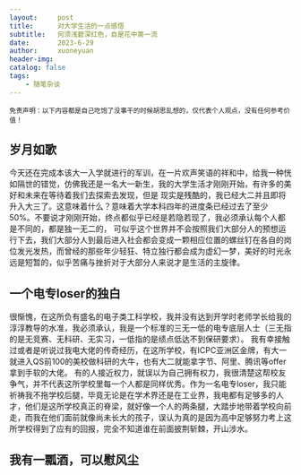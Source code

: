 ```yaml
---
layout:     post
title:      对大学生活的一点感悟
subtitle:   何须浅碧深红色，自是花中第一流
date:       2023-6-29
author:     xuoneyuan
header-img: 
catalog: false
tags:
    - 随笔杂谈
---
```


<small>免责声明：以下内容都是自己吃饱了没事干的时候胡思乱想的，仅代表个人观点，没有任何参考价值！</small>

## 岁月如歌
今天还在完成本该大一入学就进行的军训，在一片欢声笑语的祥和中，给我一种恍如隔世的错觉，仿佛我还是一名大一新生，我的大学生活才刚刚开始，有许多的美好和未来在等待着我们去探索去发现，但是
现实是残酷的，我已经大二并且即将升入大三了。这意味着什么？意味着大学本科四年的进度条已经过去了至少50%。不要说才刚刚开始，终点都似乎已经是若隐若现了，我必须承认每个人都是不同的，都是独一无二的，
可似乎这个世界并不会按照我们大部分人的预想运行下去，我们大部分人到最后进入社会都会变成一颗相应位置的螺丝钉在各自的岗位发光发热，而曾经的那些年少轻狂、特立独行都会成为虚幻一梦，美好的时光永远是短暂的，似乎苦痛与挫折对于大部分人来说才是生活的主旋律。
## 一个电专loser的独白
很惭愧，在这所负有盛名的电子类工科学校，我并没有达到开学时老师学长给我的淳淳教导的水准，我必须承认，我是一个标准的三无一低的电专底层人士（三无指的是无竞赛、无科研、无实习，一低指的是绩点低达不到保研要求）。
我有幸接触过或者是听说过我电大佬的传奇经历，在这所学校，有ICPC亚洲区金牌，有大一就进入QS前100的美校做科研的大牛，也有大二就能拿字节、阿里、腾讯等offer拿到手软的大佬。
有的人接近权力，就误以为自己拥有权力，我很清楚这帮校友争气，并不代表这所学校里每一个人都是同样优秀。作为一名电专loser，我只能祈祷我不拖学校后腿，毕竟无论是在学术界还是在工业界，我电都有足够多的人才，他们是这所学校真正的脊梁，就好像一个人的两条腿，大踏步地带着学校向前走，而我在他们面前就像尚未长大的孩子，误认为真的是因为高中足够努力考上这所学校得到了应有的回报，完全不知道谁在前面披荆斩棘，开山涉水。
## 我有一瓢酒，可以慰风尘


